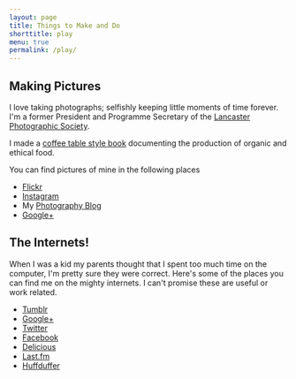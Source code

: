 ```yaml
---
layout: page
title: Things to Make and Do
shorttitle: play
menu: true
permalink: /play/
---
```


## Making Pictures

I love taking photographs; selfishly keeping little moments of time forever. I'm a former President and Programme Secretary of the [Lancaster Photographic Society][lps].

I made a [coffee table style book][book] documenting the production of organic and ethical food.

You can find pictures of mine in the following places


* [Flickr][flickr]
* [Instagram][instagram]
* My [Photography Blog][photoblog]
* [Google+][google]


## The Internets!

When I was a kid my parents thought that I spent too much time on the computer, I'm pretty sure they were correct. Here's some of the places you can find me on the mighty internets. I can't promise these are useful or work related.

* [Tumblr][tumblr]
* [Google+][google]
* [Twitter][twitter]
* [Facebook][facebook]
* [Delicious][delicious]
* [Last.fm][lastfm]
* [Huffduffer][huffduffer]


[lps]: http://www.lancasterphotographicsociety.org.uk
[book]: http://www.blurb.com/books/1588810
[flickr]: http://www.flickr.com/photos/nexus_icon
[photoblog]: http://www.christiancable.co.uk/
[google]: http://www.google.com/profiles/christiancable
[delicious]: http://delicious.com/nexus_icon
[twitter]: http://www.twitter.com/christiancable
[tumblr]: http://squareeggs.tumblr.com/
[facebook]: http://www.facebook.com/christiancable
[lastfm]: http://last.fm/user/nexus_icon
[readable]: http://readable.tastefulwords.com/
[instapaper]: http://www.instapaper.com/
[omihk]: http://ourmaninhongkong.net/
[achipinthesugar]: http://achipinthesugar.com/
[huffduffer]:http://huffduffer.com/christiancable
[instagram]:http://instagram.com/christiancable
